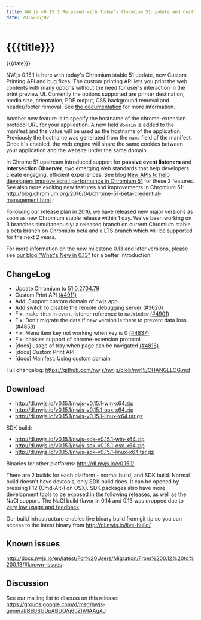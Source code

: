 ```yaml
---
title: NW.js v0.15.1 Released with Today's Chromium 51 update and Custom Printing API
date: 2016/06/02
---
```

# {{{title}}}
{{{date}}}

NW.js 0.15.1 is here with today's Chromium stable 51 update, new Custom Printing API and bug fixes. The custom printing API lets you print the web contents with many options without the need for user's interaction in the print preview UI. Currently the options supported are printer destination, media size, orientation, PDF output, CSS background removal and header/footer removal. See [the documentation](http://docs.nwjs.io/en/nw14/References/Window/#winprintoptions) for more information.

Another new feature is to specify the hostname of the chrome-extension protocol URL for your application. A new field `domain` is added to the manifest and the value will be used as the hostname of the application. Previously the hostname was generated from the `name` field of the manifest. Once it's enabled, the web engine will share the same cookies between your application and the website under the same domain.

In Chrome 51 upstream introduced support for **passive event listeners** and **Intersection Observer**, two emerging web standards that help developers create engaging, efficient experiences. See blog [New APIs to help developers improve scroll performance in Chromium 51](http://blog.chromium.org/2016/05/new-apis-to-help-developers-improve.html) for these 2 features. See also more exciting new features and improvements in Chromium 51: http://blog.chromium.org/2016/04/chrome-51-beta-credential-management.html ;

Following our release plan in 2016, we have released new major versions as soon as new Chromium stable release within 1 day. We've been working on 3 branches simultaneously: a released branch on current Chromium stable, a beta branch on Chromium beta and a LTS branch which will be supported for the next 2 years.

For more information on the new milestone 0.13 and later versions, please see [our blog "What's New in 0.13"](/blog/whats-new-in-0.13) for a better introduction.

## ChangeLog

- Update Chromium to [51.0.2704.79](http://googlechromereleases.blogspot.com/2016/06/stable-channel-update.html)
- Custom Print API [(#4911)](https://github.com/nwjs/nw.js/issues/4911)
- Add: Support custom domain of nwjs app
- Add switch to disable the remote debugging server [(#3620)](https://github.com/nwjs/nw.js/issues/3620)
- Fix: make `this` in event listener reference to `nw.Window` [(#4901)](https://github.com/nwjs/nw.js/issues/4901)
- Fix: Don't migrate the data if new version is there to prevent data loss [(#4853)](https://github.com/nwjs/nw.js/issues/4853)
- Fix: Menu item key not working when key is 0 [(#4837)](https://github.com/nwjs/nw.js/issues/4837)
- Fix: cookies support of chrome-extension protocol
- [docs] usage of tray when page can be navigated [(#4816)](https://github.com/nwjs/nw.js/issues/4816)
- [docs] Custom Print API
- [docs] Manifest: Using custom domain

Full changelog: https://github.com/nwjs/nw.js/blob/nw15/CHANGELOG.md

## Download 

* http://dl.nwjs.io/v0.15.1/nwjs-v0.15.1-win-x64.zip 
* http://dl.nwjs.io/v0.15.1/nwjs-v0.15.1-osx-x64.zip 
* http://dl.nwjs.io/v0.15.1/nwjs-v0.15.1-linux-x64.tar.gz 

SDK build: 
* http://dl.nwjs.io/v0.15.1/nwjs-sdk-v0.15.1-win-x64.zip 
* http://dl.nwjs.io/v0.15.1/nwjs-sdk-v0.15.1-osx-x64.zip 
* http://dl.nwjs.io/v0.15.1/nwjs-sdk-v0.15.1-linux-x64.tar.gz 

Binaries for other platforms: http://dl.nwjs.io/v0.15.1/ 

There are 2 builds for each platform - normal build, and SDK build. Normal build doesn't have devtools, only SDK build does. lt can be opened by pressing F12 (Cmd-Alt-I on OSX). SDK packages also have more development tools to be exposed in the following releases, as well as the NaCl support. The NaCl build flavor in 0.14 and 0.13 was dropped due to [very low usage and feedback](https://groups.google.com/d/msg/nwjs-general/uyNwqEPowd0/RfIDu1EIBQAJ)

Our build infrastructure enables live binary build from git tip so you can access to the latest binary from http://dl.nwjs.io/live-build/ 

## Known issues 
 
http://docs.nwjs.io/en/latest/For%20Users/Migration/From%200.12%20to%200.13/#known-issues

## Discussion

See our mailing list to discuss on this release: https://groups.google.com/d/msg/nwjs-general/BEUSUDpABUQ/q6bZhVIAAgAJ
